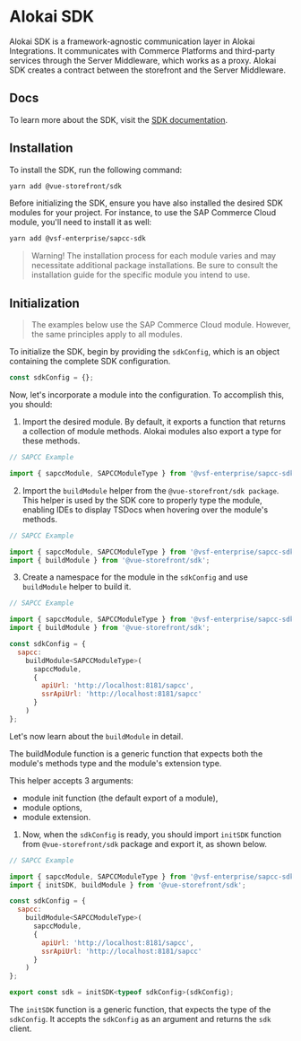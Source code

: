 # Alokai SDK

Alokai SDK is a framework-agnostic communication layer in Alokai Integrations. It communicates with Commerce Platforms and third-party services through the Server Middleware, which works as a proxy. Alokai SDK creates a contract between the storefront and the Server Middleware.

## Docs

To learn more about the SDK, visit the [SDK documentation](https://docs.vuestorefront.io/sdk/).

## Installation

To install the SDK, run the following command:

```bash
yarn add @vue-storefront/sdk
```

Before initializing the SDK, ensure you have also installed the desired SDK modules for your project. For instance, to use the SAP Commerce Cloud module, you'll need to install it as well:

```bash
yarn add @vsf-enterprise/sapcc-sdk
```

> Warning! The installation process for each module varies and may necessitate additional package installations. Be sure to consult the installation guide for the specific module you intend to use.

## Initialization

> The examples below use the SAP Commerce Cloud module. However, the same principles apply to all modules.

To initialize the SDK, begin by providing the `sdkConfig`, which is an object containing the complete SDK configuration.

```js
const sdkConfig = {};
```

Now, let's incorporate a module into the configuration. To accomplish this, you should:

1. Import the desired module. By default, it exports a function that returns a collection of module methods. Alokai modules also export a type for these methods.

```js
// SAPCC Example

import { sapccModule, SAPCCModuleType } from '@vsf-enterprise/sapcc-sdk';
```

2. Import the `buildModule` helper from the `@vue-storefront/sdk package`. This helper is used by the SDK core to properly type the module, enabling IDEs to display TSDocs when hovering over the module's methods.

```js
// SAPCC Example

import { sapccModule, SAPCCModuleType } from '@vsf-enterprise/sapcc-sdk';
import { buildModule } from '@vue-storefront/sdk';
```

3. Create a namespace for the module in the `sdkConfig` and use `buildModule` helper to build it.

```js
// SAPCC Example

import { sapccModule, SAPCCModuleType } from '@vsf-enterprise/sapcc-sdk';
import { buildModule } from '@vue-storefront/sdk';

const sdkConfig = {
  sapcc:
    buildModule<SAPCCModuleType>(
      sapccModule,
      {
        apiUrl: 'http://localhost:8181/sapcc',
        ssrApiUrl: 'http://localhost:8181/sapcc'
      }
    )
};
```

Let's now learn about the `buildModule` in detail. 

The buildModule function is a generic function that expects both the module's methods type and the module's extension type. 

This helper accepts 3 arguments:

- module init function (the default export of a module),
- module options,
- module extension.

1. Now, when the `sdkConfig` is ready, you should import `initSDK` function from `@vue-storefront/sdk` package and export it, as shown below.

```js
// SAPCC Example

import { sapccModule, SAPCCModuleType } from '@vsf-enterprise/sapcc-sdk';
import { initSDK, buildModule } from '@vue-storefront/sdk';

const sdkConfig = {
  sapcc:
    buildModule<SAPCCModuleType>(
      sapccModule,
      {
        apiUrl: 'http://localhost:8181/sapcc',
        ssrApiUrl: 'http://localhost:8181/sapcc'
      }
    )
};

export const sdk = initSDK<typeof sdkConfig>(sdkConfig);
```

The `initSDK` function is a generic function, that expects the type of the `sdkConfig`. 
It accepts the `sdkConfig` as an argument and returns the `sdk` client.
